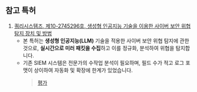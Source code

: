 ## 참고 특허

1. [쿼리시스템즈, 제10-2745296호, 생성형 인공지능 기술을 이용한 사이버 보안 위협 탐지 장치 및 방법](references/10-2745296.md)
    * 본 특허는 **생성형 인공지능(LLM)** 기술을 적용한 사이버 보안 위협 탐지에 관한 것으로, **실시간으로 미러 패킷을 수집**하고 이를 정규화, 분석하여 위협을 탐지합니다.
    * 기존 SIEM 시스템은 전문가의 수작업 분석이 필요하며, 필드 수가 적고 로그 포맷이 상이하여 자동화 및 확장에 한계가 있었습니다.
      > [평가](https://github.com/qubitsec/plura/tree/main/patents/references/evluation/10-2745296.md)
